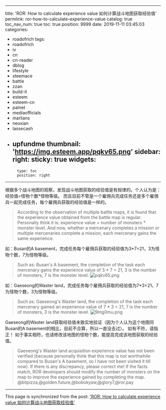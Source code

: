 
---
title: 'ROR: How to calculate experience value 如何计算战斗地图获取经验值'
permlink: ror-how-to-calculate-experience-value
catalog: true
toc_nav_num: true
toc: true
position: 9999
date: 2019-11-11 03:45:03
categories:
- roadofrich
tags:
- roadofrich
- iv
- cn
- cn-reader
- dblog
- lifestyle
- steemace
- battle
- zzan
- build-it
- esteem
- esteem-cn
- palnet
- mediaofficials
- marlians
- neoxian
- lassecash
- upfundme
thumbnail: 'https://img.esteem.app/pqkv65.png'
sidebar:
    right:
        sticky: true
widgets:
    -
        type: toc
        position: right
---


根据多个战斗地图的观察，发现战斗地图获取的经验值是有规律的。个人认为是：经验值=怪物个数*怪物等级。
而且目前不管是一个雇佣兵完成任务还是多个雇佣兵一起完成任务，每个雇佣兵获取的经验值是一样的。

>According to the observation of multiple battle maps, it is found that the experience value obtained from the battle map is regular. Personally think it is: experience value = number of monsters * monster level.
And now, whether a mercenary completes a mission or multiple mercenaries complete a mission, each mercenary gains the same experience.

如：Busan的A basement，完成任务每个雇佣兵获取的经验值为3*7=21，3为怪物个数，7为怪物等级。
>Such as: Busan's A basement, the completion of the task each mercenary gains the experience value of 3 * 7 = 21, 3 is the number of monsters, 7 is the monster level.
![pqkv65.png](https://img.esteem.app/pqkv65.png)

如：Gaeseong的Waster land，完成任务每个雇佣兵获取的经验值为7*3=21，7为怪物个数，3为怪物等级。
>Such as: Gaeseong's Waster land, the completion of the task each mercenary gained an experience value of 7 * 3 = 21, 7 is the number of monsters, 3 is the monster level.
![9mg0mu.png](https://img.esteem.app/9mg0mu.png)

Gaeseong的Waster land获取经验值未致实地验证（因为个人认为这个地图同Busan的A basement的相比，目前不合算，所以一直没去过）。
如有不符，请指正！
如于事实相符，也请修改该地图的怪物个数，能提高完成该地图获取的经验值。
>Gaeseong's Waster land acquisition experience value has not been verified (because personally think that this map is not worthwhile compared to Busan's A basement, so I have not been visited it till now). 
If there is any discrepancy, please correct me!
If the facts match, ROR developers should modify the number of monsters on the map to improve the experience gained by completing the map.
@bitpizza,@golden.future,@bobokyaw,@glory7,@ror.pay

- - -

This page is synchronized from the post: ['ROR: How to calculate experience value 如何计算战斗地图获取经验值'](https://steemit.com/@m18207319997/ror-how-to-calculate-experience-value)
